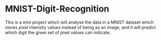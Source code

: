 # MNIST-Digit-Recognition
This is a mini project which will analyse the data in a MNIST dataset which stores pixel intensity values instead of being as an image, and it will predict which digit the given set of pixel values can indicate.

